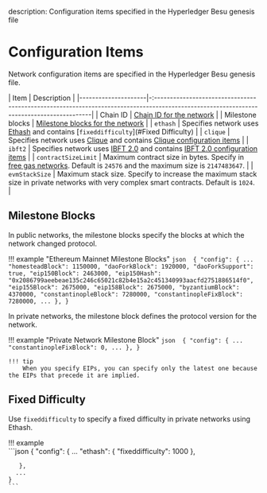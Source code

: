 description: Configuration items specified in the Hyperledger Besu genesis file 
<!--- END of page meta data -->

# Configuration Items

Network configuration items are specified in the Hyperledger Besu genesis file.  
 
| Item                | Description                                                                                                                              |
|---------------------|-:----------------------------------------------------------------------------------------------------------------------------------------|
| Chain ID            | [Chain ID for the network](../Concepts/NetworkID-And-ChainID.md)                                                                                      |
| Milestone blocks    | [Milestone blocks for the network](#milestone-blocks)                                                                                    |
| `ethash`            | Specifies network uses [Ethash](../Concepts/Consensus-Protocols/Overview-Consensus.md) and contains [`fixeddifficulty`](#Fixed Difficulty)         |
| `clique`            | Specifies network uses [Clique](../HowTo/Configure/Consensus-Protocols/Clique.md) and contains [Clique configuration items](../HowTo/Configure/Consensus-Protocols/Clique.md#genesis-file)                              |
| `ibft2`             | Specifies network uses [IBFT 2.0](../HowTo/Configure/Consensus-Protocols/IBFT.md) and contains [IBFT 2.0 configuration items](../HowTo/Configure/Consensus-Protocols/IBFT.md#genesis-file)                            |
| `contractSizeLimit` | Maximum contract size in bytes. Specify in [free gas networks](../HowTo/Configure/FreeGas.md). Default is `24576` and the maximum size is `2147483647`.     |
| `evmStackSize`      | Maximum stack size. Specify to increase the maximum stack size in private networks with very complex smart contracts. Default is `1024`. |


## Milestone Blocks 

In public networks, the milestone blocks specify the blocks at which the network changed protocol. 

!!! example "Ethereum Mainnet Milestone Blocks"
    ```json 
    {
      "config": {
        ...
        "homesteadBlock": 1150000,
        "daoForkBlock": 1920000,
        "daoForkSupport": true,
        "eip150Block": 2463000,
        "eip150Hash": "0x2086799aeebeae135c246c65021c82b4e15a2c451340993aacfd2751886514f0",
        "eip155Block": 2675000,
        "eip158Block": 2675000,
        "byzantiumBlock": 4370000,
        "constantinopleBlock": 7280000,
        "constantinopleFixBlock": 7280000,
        ...
      },
    }
    ```

In private networks, the milestone block defines the protocol version for the network. 

!!! example "Private Network Milestone Block"
    ```json 
    {
      "config": {
        ...
        "constantinopleFixBlock": 0,
        ...
      },
    }
    ```
    
    !!! tip 
        When you specify EIPs, you can specify only the latest one because the EIPs that precede it are implied.  

## Fixed Difficulty 

Use `fixeddifficulty` to specify a fixed difficulty in private networks using Ethash.  

!!! example  
    ```json
    {
      "config": {
          ...
          "ethash": {
            "fixeddifficulty": 1000
          },
           
       },
      ...
    }
    ```
    